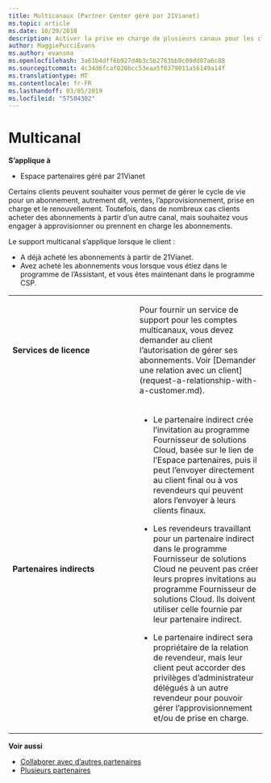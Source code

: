 ```yaml
---
title: Multicanaux (Partner Center géré par 21Vianet)
ms.topic: article
ms.date: 10/29/2018
description: Activer la prise en charge de plusieurs canaux pour les clients ayant acheté des abonnements via d’autres canaux mais souhaitez vous engager à approvisionner ou prennent en charge de l’abonnement.
author: MaggiePucciEvans
ms.author: evansma
ms.openlocfilehash: 3a61b4dff6b927d4b3c5b2783bb9c09dd87a6c88
ms.sourcegitcommit: 4c34d6fcaf020bcc53eaa5f0379011a56149a14f
ms.translationtype: MT
ms.contentlocale: fr-FR
ms.lasthandoff: 03/05/2019
ms.locfileid: "57584302"
---
```

# <a name="multi-channel"></a>Multicanal

**S’applique à**

-   Espace partenaires géré par 21Vianet

Certains clients peuvent souhaiter vous permet de gérer le cycle de vie pour un abonnement, autrement dit, ventes, l’approvisionnement, prise en charge et le renouvellement. Toutefois, dans de nombreux cas clients acheter des abonnements à partir d’un autre canal, mais souhaitez vous engager à approvisionner ou prennent en charge les abonnements.

Le support multicanal s’applique lorsque le client :

-   A déjà acheté les abonnements à partir de 21Vianet. 
-   Avez acheté les abonnements vous lorsque vous étiez dans le programme de l’Assistant, et vous êtes maintenant dans le programme CSP.

<table>
<colgroup>
<col width="50%" />
<col width="50%" />
</colgroup>
<tbody>
<tr class="odd">
<td><p><strong>Services de licence</strong></p></td>
<td><p>Pour fournir un service de support pour les comptes multicanaux, vous devez demander au client l’autorisation de gérer ses abonnements. Voir [Demander une relation avec un client](request-a-relationship-with-a-customer.md).</p></td>
</tr>
<tr class="odd">
<td><p><strong>Partenaires indirects</strong></p></td>
<td><ul>
<li><p>Le partenaire indirect crée l’invitation au programme Fournisseur de solutions Cloud, basée sur le lien de l’Espace partenaires, puis il peut l’envoyer directement au client final ou à vos revendeurs qui peuvent alors l’envoyer à leurs clients finaux.</p></li>
<li><p>Les revendeurs travaillant pour un partenaire indirect dans le programme Fournisseur de solutions Cloud ne peuvent pas créer leurs propres invitations au programme Fournisseur de solutions Cloud. Ils doivent utiliser celle fournie par leur partenaire indirect.</p></li>
<li><p>Le partenaire indirect sera propriétaire de la relation de revendeur, mais leur client peut accorder des privilèges d’administrateur délégués à un autre revendeur pour pouvoir gérer l’approvisionnement et/ou de prise en charge.</p></li>
</ul></td>
</tr>
</tbody>
</table>

**Voir aussi**

-   [Collaborer avec d’autres partenaires](work-with-other-partners.md)
-   [Plusieurs partenaires](multipartner.md)
 

 

 




